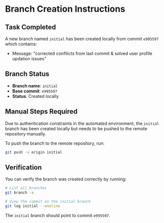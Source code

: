 # Branch Creation Instructions

## Task Completed

A new branch named `initial` has been created locally from commit `e995597` which contains:
- Message: "corrected confilicts from last commit & solved user profile updation issues"

## Branch Status

- **Branch name**: `initial`
- **Base commit**: `e995597`
- **Status**: Created locally

## Manual Steps Required

Due to authentication constraints in the automated environment, the `initial` branch has been created locally but needs to be pushed to the remote repository manually.

To push the branch to the remote repository, run:

```bash
git push -u origin initial
```

## Verification

You can verify the branch was created correctly by running:

```bash
# List all branches
git branch -a

# View the commit on the initial branch
git log initial --oneline
```

The `initial` branch should point to commit `e995597`.

